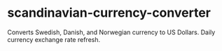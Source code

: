 # scandinavian-currency-converter
Converts Swedish, Danish, and Norwegian currency to US Dollars. Daily currency exchange rate refresh. 
